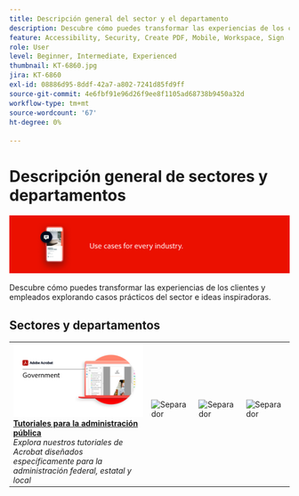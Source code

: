 ```yaml
---
title: Descripción general del sector y el departamento
description: Descubre cómo puedes transformar las experiencias de los clientes y empleados explorando casos prácticos del sector e ideas inspiradoras
feature: Accessibility, Security, Create PDF, Mobile, Workspace, Sign
role: User
level: Beginner, Intermediate, Experienced
thumbnail: KT-6860.jpg
jira: KT-6860
exl-id: 08886d95-8ddf-42a7-a802-7241d85fd9ff
source-git-commit: 4e6fbf91e96d26f9ee8f1105ad68738b9450a32d
workflow-type: tm+mt
source-wordcount: '67'
ht-degree: 0%

---
```


# Descripción general de sectores y departamentos

![Imagen del sector de Acrobat](../assets/Hero-Industry.png)

Descubre cómo puedes transformar las experiencias de los clientes y empleados explorando casos prácticos del sector e ideas inspiradoras.

## Sectores y departamentos

<table style="table-layout:fixed">
<tr>
  <td>
    <a href="gov/gov-overview.md">
      <img alt="Tutoriales para la administración pública" src="../assets/Government.png" />
    </a>
    <div>
    <a href="gov/gov-overview.md"><strong>Tutoriales para la administración pública</strong></a>
    </div>
    <em>Explora nuestros tutoriales de Acrobat diseñados específicamente para la administración federal, estatal y local</em>
    <br>
  </td>
  <td>
   <img alt="Separador" src="../assets/Whitespacer.png" />
    <div>
    <br>
  </td>  
  <td>
   <img alt="Separador" src="../assets/Whitespacer.png" />
    <div>
    <br>
  </td>
  <td>
   <img alt="Separador" src="../assets/Whitespacer.png" />
    <div>
    <br>
  </td>
</tr>
</table>
